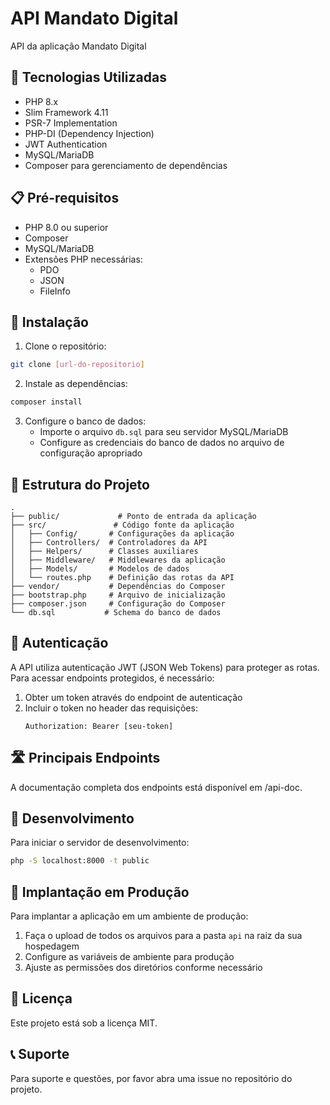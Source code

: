 # API Mandato Digital

API da aplicação Mandato Digital

## 🚀 Tecnologias Utilizadas

- PHP 8.x
- Slim Framework 4.11
- PSR-7 Implementation
- PHP-DI (Dependency Injection)
- JWT Authentication
- MySQL/MariaDB
- Composer para gerenciamento de dependências

## 📋 Pré-requisitos

- PHP 8.0 ou superior
- Composer
- MySQL/MariaDB
- Extensões PHP necessárias:
  - PDO
  - JSON
  - FileInfo

## 🔧 Instalação

1. Clone o repositório:
```bash
git clone [url-do-repositorio]
```

2. Instale as dependências:
```bash
composer install
```

3. Configure o banco de dados:
   - Importe o arquivo `db.sql` para seu servidor MySQL/MariaDB
   - Configure as credenciais do banco de dados no arquivo de configuração apropriado

## 📁 Estrutura do Projeto

```
.
├── public/             # Ponto de entrada da aplicação
├── src/               # Código fonte da aplicação
│   ├── Config/       # Configurações da aplicação
│   ├── Controllers/  # Controladores da API
│   ├── Helpers/      # Classes auxiliares
│   ├── Middleware/   # Middlewares da aplicação
│   ├── Models/       # Modelos de dados
│   └── routes.php    # Definição das rotas da API
├── vendor/           # Dependências do Composer
├── bootstrap.php     # Arquivo de inicialização
├── composer.json     # Configuração do Composer
└── db.sql           # Schema do banco de dados
```

## 🔐 Autenticação

A API utiliza autenticação JWT (JSON Web Tokens) para proteger as rotas. Para acessar endpoints protegidos, é necessário:

1. Obter um token através do endpoint de autenticação
2. Incluir o token no header das requisições:
   ```
   Authorization: Bearer [seu-token]
   ```

## 🛣️ Principais Endpoints

A documentação completa dos endpoints está disponível em /api-doc.

## 🔨 Desenvolvimento

Para iniciar o servidor de desenvolvimento:

```bash
php -S localhost:8000 -t public
```

## 🚀 Implantação em Produção

Para implantar a aplicação em um ambiente de produção:

1. Faça o upload de todos os arquivos para a pasta `api` na raiz da sua hospedagem
2. Configure as variáveis de ambiente para produção
3. Ajuste as permissões dos diretórios conforme necessário

## 📄 Licença

Este projeto está sob a licença MIT.

## 📞 Suporte

Para suporte e questões, por favor abra uma issue no repositório do projeto. 
